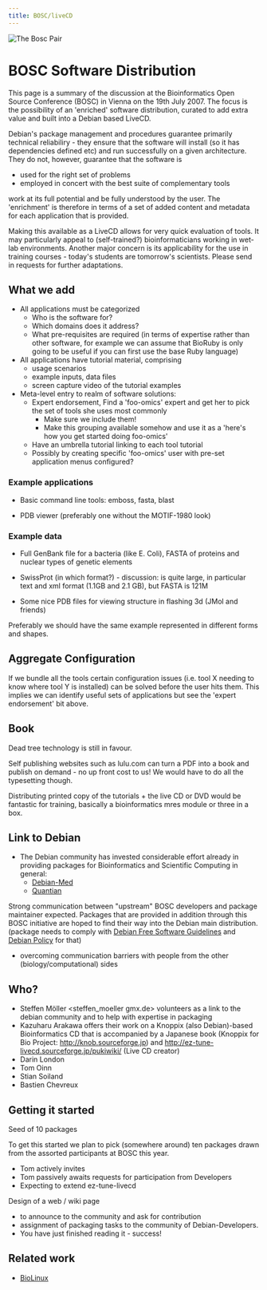 ```yaml
---
title: BOSC/liveCD
---
```


![The Bosc Pair](Pear.png "The Bosc Pair")

BOSC Software Distribution
==========================

This page is a summary of the discussion at the Bioinformatics Open
Source Conference (BOSC) in Vienna on the 19th July 2007. The focus is
the possibility of an 'enriched' software distribution, curated to add
extra value and built into a Debian based LiveCD.

Debian's package management and procedures guarantee primarily technical
reliabiliry - they ensure that the software will install (so it has
dependencies defined etc) and run successfully on a given architecture.
They do not, however, guarantee that the software is

-   used for the right set of problems
-   employed in concert with the best suite of complementary tools

work at its full potential and be fully understood by the user. The
'enrichment' is therefore in terms of a set of added content and
metadata for each application that is provided.

Making this available as a LiveCD allows for very quick evaluation of
tools. It may particularly appeal to (self-trained?) bioinformaticians
working in wet-lab environments. Another major concern is its
applicability for the use in training courses - today's students are
tomorrow's scientists. Please send in requests for further adaptations.

What we add
-----------

-   All applications must be categorized
    -   Who is the software for?
    -   Which domains does it address?
    -   What pre-requisites are required (in terms of expertise rather
        than other software, for example we can assume that BioRuby is
        only going to be useful if you can first use the base
        Ruby language)
-   All applications have tutorial material, comprising
    -   usage scenarios
    -   example inputs, data files
    -   screen capture video of the tutorial examples
-   Meta-level entry to realm of software solutions:
    -   Expert endorsement, Find a 'foo-omics' expert and get her to
        pick the set of tools she uses most commonly
        -   Make sure we include them!
        -   Make this grouping available somehow and use it as a 'here's
            how you get started doing foo-omics'
    -   Have an umbrella tutorial linking to each tool tutorial
    -   Possibly by creating specific 'foo-omics' user with pre-set
        application menus configured?

### Example applications

-   Basic command line tools: emboss, fasta, blast

<!-- -->

-   PDB viewer (preferably one without the MOTIF-1980 look)

### Example data

-   Full GenBank file for a bacteria (like E. Coli), FASTA of proteins
    and nuclear types of genetic elements

<!-- -->

-   SwissProt (in which format?) - discussion: is quite large, in
    particular text and xml format (1.1GB and 2.1 GB), but FASTA is 121M

<!-- -->

-   Some nice PDB files for viewing structure in flashing 3d (JMol
    and friends)

Preferably we should have the same example represented in different
forms and shapes.

Aggregate Configuration
-----------------------

If we bundle all the tools certain configuration issues (i.e. tool X
needing to know where tool Y is installed) can be solved before the user
hits them. This implies we can identify useful sets of applications but
see the 'expert endorsement' bit above.

Book
----

Dead tree technology is still in favour.

Self publishing websites such as lulu.com can turn a PDF into a book and
publish on demand - no up front cost to us! We would have to do all the
typesetting though.

Distributing printed copy of the tutorials + the live CD or DVD would be
fantastic for training, basically a bioinformatics mres module or three
in a box.

Link to Debian
--------------

-   The Debian community has invested considerable effort already in
    providing packages for Bioinformatics and Scientific Computing in
    general:
    -   [Debian-Med](http://www.debian.org/devel/debian-med/)
    -   [Quantian](http://dirk.eddelbuettel.com/quantian.html)

Strong communication between "upstream" BOSC developers and package
maintainer expected. Packages that are provided in addition through this
BOSC initiative are hoped to find their way into the Debian main
distribution. (package needs to comply with [Debian Free Software
Guidelines](http://www.debian.org/social_contract#guidelines) and
[Debian Policy](http://www.debian.org/doc/debian-policy/) for that)

-   overcoming communication barriers with people from the
    other (biology/computational) sides

Who?
----

-   Steffen Möller <steffen_moeller   gmx.de> volunteers as a link to
    the debian community and to help with expertise in packaging
-   Kazuharu Arakawa offers their work on a Knoppix (also Debian)-based
    Bioinformatics CD that is accompanied by a Japanese book (Knoppix
    for Bio Project: <http://knob.sourceforge.jp>) and
    <http://ez-tune-livecd.sourceforge.jp/pukiwiki/> (Live CD creator)
-   Darin London <dlondon  ebi.ac.uk>
-   Tom Oinn <tmo   ebi.ac.uk>
-   Stian Soiland <ssoiland   cs.man.ac.uk>
-   Bastien Chevreux <bach  chevreux.org>

Getting it started
------------------

Seed of 10 packages

To get this started we plan to pick (somewhere around) ten packages
drawn from the assorted participants at BOSC this year.

-   Tom actively invites
-   Tom passively awaits requests for participation from Developers
-   Expecting to extend ez-tune-livecd

Design of a web / wiki page

-   to announce to the community and ask for contribution
-   assignment of packaging tasks to the community of Debian-Developers.
-   You have just finished reading it - success!

Related work
------------

-   [ BioLinux ](http://www.biolinux.org/ "wikilink")

